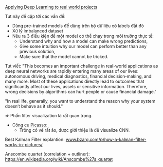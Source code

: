 [Applying Deep Learning to real world projects](https://medium.com/merantix/applying-deep-learning-to-real-world-problems-ba2d86ac5837)

Tut này đề cập tới các vấn đề:

- Dùng pre-trained models để dùng trên bộ dữ liệu có labels đắt đỏ
- Xử lý imbalanced dataset
- Nêu ra 3 điều kiện để một model có thể chạy trong môi trường thực tế:
  - Understand why and how a model can make wrong predictions,
  - Give some intuition why our model can perform better than any previous solution,
  - Make sure that the model cannot be tricked.
  
Tut viết: "This becomes an important challenge in real-world applications as deep neural networks are rapidly entering many areas of our lives: autonomous driving, medical diagnostics, financial decision-making, and many more. Most of these applications directly lead to outcomes that significantly affect our lives, assets or sensitive information. Therefore, wrong decisions by algorithms can hurt people or cause financial damage."

"In real life, generally, you want to understand the reason why your system doesn’t behave as it should."

=> Phần filter visualization là rất quan trọng.

- Công cụ [Picasso](https://medium.com/merantix/picasso-a-free-open-source-visualizer-for-cnns-d8ed3a35cfc5):
  - Trông có vẻ rất ảo, được giới thiệu là để visualize CNN.

Best Kalman Filter explantion: www.bzarg.com/p/how-a-kalman-filter-works-in-pictures/

Anscombe quartet (correlation + outliner): https://en.wikipedia.org/wiki/Anscombe%27s_quartet

